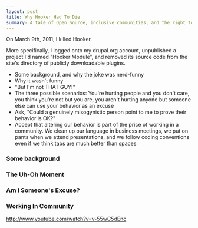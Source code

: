 ```yaml
---
layout: post  
title: Why Hooker Had To Die
summary: A tale of Open Source, inclusive communities, and the right to be a dick
---
```

On March 9th, 2011, I killed Hooker.

More specifically, I logged onto my drupal.org account, unpublished a project I'd named "Hooker Module", and removed its source code from the site's directory of publicly downloadable plugins.

- Some background, and why the joke was nerd-funny
- Why it wasn't funny
- "But I'm not THAT GUY!"
- The three possible scenarios: You're hurting people and you don't care, you think you're not but you are, you aren't hurting anyone but someone else can use your behavior as an excuse
- Ask, "Could a genuinely misogynistic person point to me to prove their behavior is OK?"
- Accept that altering our behavior is part of the price of working in a community. We clean up our language in business meetings, we put on pants when we attend presentations, and we follow coding conventions even if we think tabs are much better than spaces

### Some background

### The Uh-Oh Moment

### Am I Someone's Excuse?

### Working In Community



http://www.youtube.com/watch?v=v-55wC5dEnc

